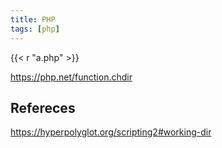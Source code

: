 ```yaml
---
title: PHP
tags: [php]
---
```


{{< r "a.php" >}}

<https://php.net/function.chdir>

## Refereces

<https://hyperpolyglot.org/scripting2#working-dir>
